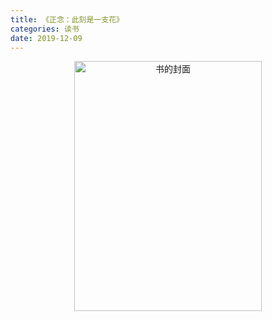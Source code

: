 ```yaml
---
title: 《正念：此刻是一支花》
categories: 读书
date: 2019-12-09
---
```


<div align="center">
<img src="https://i.loli.net/2019/12/11/7UWTsCoQ8ibq2Zg.jpg" width = "300" height="400" alt="书的封面">
</div>
